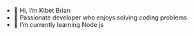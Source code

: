 - 👋 Hi, I’m  Kibet Brian
- 👀 Passionate developer who enjoys solving coding problems
- 🌱 I’m currently learning Node js

<!---
KibetBrian/KibetBrian is a ✨ special ✨ repository because its `README.md` (this file) appears on your GitHub profile.
You can click the Preview link to take a look at your changes.
--->
